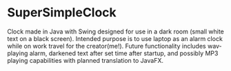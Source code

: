 SuperSimpleClock
================

Clock made in Java with Swing designed for use in a dark room (small white text on a black screen). Intended purpose is to use laptop as an alarm clock while on work travel for the creator(me!). Future functionality includes wav-playing alarm, darkened text after set time after startup, and possibly MP3 playing capabilities with planned translation to JavaFX.
